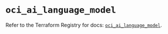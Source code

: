 # `oci_ai_language_model`

Refer to the Terraform Registry for docs: [`oci_ai_language_model`](https://registry.terraform.io/providers/hashicorp/oci/7.19.0/docs/resources/ai_language_model).
